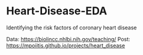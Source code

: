 # Heart-Disease-EDA
Identifying the risk factors of coronary heart disease

Data: https://biolincc.nhlbi.nih.gov/teaching/
Post: https://mpoiitis.github.io/projects/heart_disease
